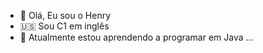- 👋 Olá, Eu sou o Henry
- 🇺🇸 Sou C1 em inglês 
- 🌱 Atualmente estou aprendendo a programar em Java ...

<!---
HenriqueSantos35/HenriqueSantos35 is a ✨ special ✨ repository because its `README.md` (this file) appears on your GitHub profile.
You can click the Preview link to take a look at your changes.
--->
